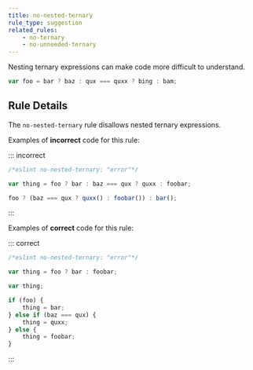 ```yaml
---
title: no-nested-ternary
rule_type: suggestion
related_rules:
    - no-ternary
    - no-unneeded-ternary
---
```


Nesting ternary expressions can make code more difficult to understand.

```js
var foo = bar ? baz : qux === quxx ? bing : bam;
```

## Rule Details

The `no-nested-ternary` rule disallows nested ternary expressions.

Examples of **incorrect** code for this rule:

::: incorrect

```js
/*eslint no-nested-ternary: "error"*/

var thing = foo ? bar : baz === qux ? quxx : foobar;

foo ? (baz === qux ? quxx() : foobar()) : bar();
```

:::

Examples of **correct** code for this rule:

::: correct

```js
/*eslint no-nested-ternary: "error"*/

var thing = foo ? bar : foobar;

var thing;

if (foo) {
    thing = bar;
} else if (baz === qux) {
    thing = quxx;
} else {
    thing = foobar;
}
```

:::
